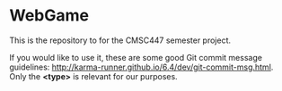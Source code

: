 # WebGame

This is the repository to for the CMSC447 semester project.

If you would like to use it, these are some good Git commit message guidelines: http://karma-runner.github.io/6.4/dev/git-commit-msg.html. Only the **\<type>** is relevant for our purposes.
